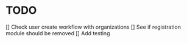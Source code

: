 # TODO

[] Check user create workflow with organizations
[] See if registration module should be removed
[] Add testing